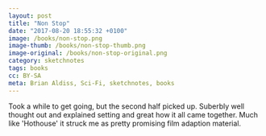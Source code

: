 ```yaml
---
layout: post
title: "Non Stop"
date: "2017-08-20 18:55:32 +0100"
image: /books/non-stop.png
image-thumb: /books/non-stop-thumb.png
image-original: /books/non-stop-original.png
category: sketchnotes
tags: books
cc: BY-SA
meta: Brian Aldiss, Sci-Fi, sketchnotes, books
---
```



Took a while to get going, but the second half picked up. Suberbly well thought out and explained setting and great how it all came together. Much like 'Hothouse' it struck me as pretty promising film adaption material.

